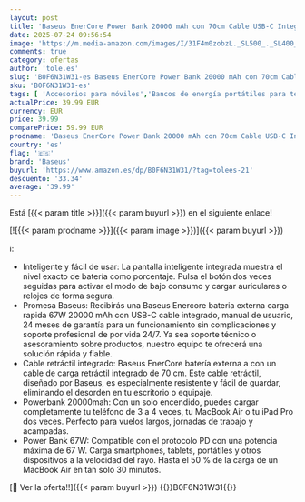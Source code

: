 ```yaml
---
layout: post
title: 'Baseus EnerCore Power Bank 20000 mAh con 70cm Cable USB-C Integrado retráctiles  67W de Potencia Máxima  Compatible con iPhone 16/15 Series  MacBook  Galaxy  iPad  AirPods y más'
date: 2025-07-24 09:56:54
image: 'https://m.media-amazon.com/images/I/31F4m0zobzL._SL500_._SL400_.jpg'
comments: true
category: ofertas
author: 'tole.es'
slug: 'B0F6N31W31-es Baseus EnerCore Power Bank 20000 mAh con 70cm Cable USB-C...'
sku: 'B0F6N31W31-es'
tags: [ 'Accesorios para móviles','Bancos de energía portátiles para teléfonos móviles','Cargadores para móviles','Comunicación móvil y accesorios','Electrónica','baseus','ipad','iphone','🇪🇸', ]
actualPrice: 39.99 EUR
currency: EUR
price: 39.99
comparePrice: 59.99 EUR
prodname: 'Baseus EnerCore Power Bank 20000 mAh con 70cm Cable USB-C Integrado retráctiles  67W de Potencia Máxima  Compatible con iPhone 16/15 Series  MacBook  Galaxy  iPad  AirPods y más'
country: 'es'
flag: '🇪🇸'
brand: 'Baseus'
buyurl: 'https://www.amazon.es/dp/B0F6N31W31/?tag=tolees-21'
descuento: '33.34'
average: '39.99'
---
```


Está [{{< param title >}}]({{< param buyurl >}}) en el siguiente enlace!

[![{{< param prodname >}}]({{< param image >}})]({{< param buyurl >}})

ℹ️:

- Inteligente y fácil de usar: La pantalla inteligente integrada muestra el nivel exacto de batería como porcentaje. Pulsa el botón dos veces seguidas para activar el modo de bajo consumo y cargar auriculares o relojes de forma segura.
- Promesa Baseus: Recibirás una Baseus Enercore bateria externa carga rapida 67W 20000 mAh con USB-C cable integrado, manual de usuario, 24 meses de garantía para un funcionamiento sin complicaciones y soporte profesional de por vida 24/7. Ya sea soporte técnico o asesoramiento sobre productos, nuestro equipo te ofrecerá una solución rápida y fiable.
- Cable retráctil integrado: Baseus EnerCore batería externa a con un cable de carga retráctil integrado de 70 cm. Este cable retráctil, diseñado por Baseus, es especialmente resistente y fácil de guardar, eliminando el desorden en tu escritorio o equipaje.
- Powerbank 20000mah: Con un solo encendido, puedes cargar completamente tu teléfono de 3 a 4 veces, tu MacBook Air o tu iPad Pro dos veces. Perfecto para vuelos largos, jornadas de trabajo y acampadas.
- Power Bank 67W: Compatible con el protocolo PD con una potencia máxima de 67 W. Carga smartphones, tablets, portátiles y otros dispositivos a la velocidad del rayo. Hasta el 50 % de la carga de un MacBook Air en tan solo 30 minutos.

[🛒 Ver la oferta!!]({{< param buyurl >}})
{{<world>}}B0F6N31W31{{</world>}}
